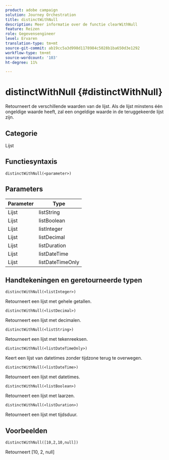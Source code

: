 ```yaml
---
product: adobe campaign
solution: Journey Orchestration
title: distinctWithNull
description: Meer informatie over de functie clearWithNull
feature: Reizen
role: Gegevensengineer
level: Ervaren
translation-type: tm+mt
source-git-commit: ab19cc5a3d998d1178984c5028b1ba650d3e1292
workflow-type: tm+mt
source-wordcount: '103'
ht-degree: 11%

---
```



# distinctWithNull {#distinctWithNull}

Retourneert de verschillende waarden van de lijst. Als de lijst minstens één ongeldige waarde heeft, zal een ongeldige waarde in de teruggekeerde lijst zijn.

## Categorie

Lijst

## Functiesyntaxis

`distinctWithNull(<parameter>)`

## Parameters

| Parameter | Type |
|-----------|------------------|
| Lijst | listString |
| Lijst | listBoolean |
| Lijst | listInteger |
| Lijst | listDecimal |
| Lijst | listDuration |
| Lijst | listDateTime |
| Lijst | listDateTimeOnly |

## Handtekeningen en geretourneerde typen

`distinctWithNull(<listInteger>)`

Retourneert een lijst met gehele getallen.

`distinctWithNull(<listDecimal>)`

Retourneert een lijst met decimalen.

`distinctWithNull(<listString>)`

Retourneert een lijst met tekenreeksen.

`distinctWithNull(<listDateTimeOnly>)`

Keert een lijst van datetimes zonder tijdzone terug te overwegen.

`distinctWithNull(<listDateTime>)`

Retourneert een lijst met datetimes.

`distinctWithNull(<listBoolean>)`

Retourneert een lijst met laarzen.

`distinctWithNull(<listDuration>)`

Retourneert een lijst met tijdsduur.

## Voorbeelden

`distinctWithNull([10,2,10,null])`

Retourneert [10, 2, null]
